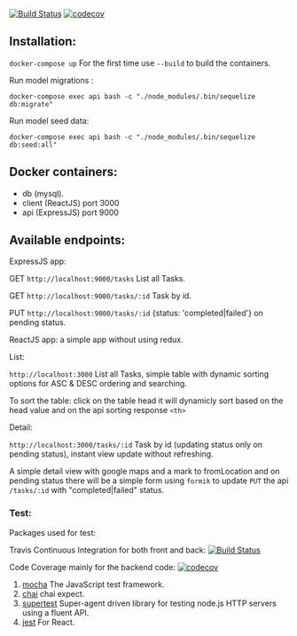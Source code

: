 [![Build Status](https://travis-ci.org/misraX/courrier.svg?branch=master)](https://travis-ci.org/misraX/courrier) [![codecov](https://codecov.io/gh/misraX/courrier/branch/master/graph/badge.svg)](https://codecov.io/gh/misraX/courrier)

## Installation:


`docker-compose up`  For the first time use `--build` to build the containers.

Run model migrations :

`docker-compose exec api bash -c "./node_modules/.bin/sequelize db:migrate"`

Run model seed data:

`docker-compose exec api bash -c "./node_modules/.bin/sequelize db:seed:all"`

## Docker containers:
- db (mysql).
- client (ReactJS) port 3000
- api (ExpressJS) port 9000

## Available endpoints:

ExpressJS app:

GET `http://localhost:9000/tasks` List all Tasks.

GET `http://localhost:9000/tasks/:id` Task by id.

PUT `http://localhost:9000/tasks/:id` {status: 'completed|failed'} on pending status.

ReactJS app: a simple app without using redux. 

List:

`http://localhost:3000` List all Tasks, simple table with dynamic sorting options for ASC & DESC ordering and searching.

To sort the table: click on the table head it will dynamicly sort based on the head value and on the api sorting response `<th>`

Detail:

`http://localhost:3000/tasks/:id` Task by id (updating status only on pending status), instant view update without refreshing.

A simple detail view with google maps and a mark to fromLocation and on pending status there will be a simple form using `formik` to update `PUT` the api `/tasks/:id` with "completed|failed" status.

### Test:

Packages used for test:

Travis Continuous Integration for both front and back: [![Build Status](https://travis-ci.org/misraX/courrier.svg?branch=master)](https://travis-ci.org/misraX/courrier)

Code Coverage mainly for the backend code: [![codecov](https://codecov.io/gh/misraX/courrier/branch/master/graph/badge.svg)](https://codecov.io/gh/misraX/courrier)

1. [mocha](https://github.com/mochajs/mocha "mocha") The JavaScript test framework.
2. [chai](https://github.com/chaijs/chai "chai") chai expect.
3. [supertest](https://github.com/visionmedia/supertest "supertest") Super-agent driven library for testing node.js HTTP servers using a fluent API.
4. [jest](https://jestjs.io/ "jest") For React.
